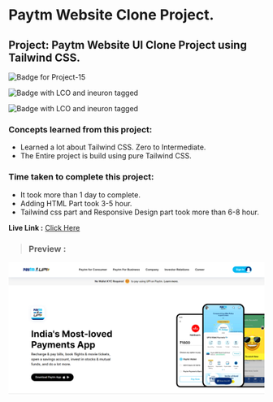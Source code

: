 # Paytm Website Clone Project.

## **Project: Paytm Website UI Clone Project using Tailwind CSS.**

![Badge for Project-15](https://img.shields.io/badge/Tailwind%20CSS-Paytm-blue "Paytm website Clone")

![Badge with LCO and ineuron tagged](https://img.shields.io/badge/Ineuron.ai-LCO-brightgreen)

![Badge with LCO and ineuron tagged](https://img.shields.io/badge/Full%20Stack%20JavaScript%20bootcamp-Hitesh%20Choudhary-brightgreen)

### Concepts learned from this project:
- Learned a lot about Tailwind CSS. Zero to Intermediate.  
- The Entire project is build using pure Tailwind CSS.

### Time taken to complete this project:
- It took more than 1 day to complete.
- Adding HTML Part took 3-5 hour.
- Tailwind css part and Responsive Design part took more than 6-8 hour.

**Live Link :** [Click Here](https://paytmclone-website.netlify.app/ "Deployed on Netlify")

>### Preview :
![Homepage screenshot](./public/preview.png "Paytm Website Clone Project")
